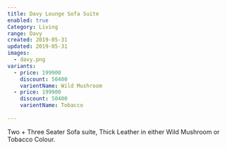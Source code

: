 ```yaml
---
title: Davy Lounge Sofa Suite
enabled: true
Category: Living
range: Davy
created: 2019-05-31
updated: 2019-05-31
images:
  - davy.png
variants:
  - price: 199900
    discount: 50400
    varientName: Wild Mushroom
  - price: 199900
    discount: 50400
    varientName: Tobacco
  
---
```


Two + Three Seater Sofa suite, Thick Leather in either
Wild Mushroom or Tobacco Colour.